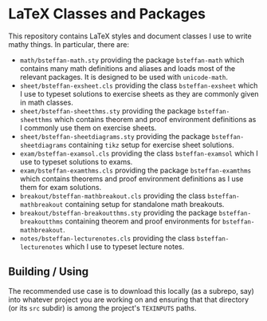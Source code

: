 # LaTeX Classes and Packages

This repository contains LaTeX styles and document classes I use to write mathy things. In particular, there are:
 - `math/bsteffan-math.sty` providing the package `bsteffan-math` which contains many math definitions and aliases and loads most of the relevant packages. It is designed to be used with `unicode-math`.
 - `sheet/bsteffan-exsheet.cls` providing the class `bsteffan-exsheet` which I use to typeset solutions to exercise sheets as they are commonly given in math classes.
 - `sheet/bsteffan-sheetthms.sty` providing the package `bsteffan-sheetthms` which contains theorem and proof environment definitions as I commonly use them on exercise sheets.
 - `sheet/bsteffan-sheetdiagrams.sty` providing the package `bsteffan-sheetdiagrams` containing `tikz` setup for exercise sheet solutions.
 - `exam/bsteffan-examsol.cls` providing the class `bsteffan-examsol` which I use to typeset solutions to exams.
 - `exam/bsteffan-examthms.cls` providing the package `bsteffan-examthms` which contains theorems and proof environment definitions as I use them for exam solutions.
 - `breakout/bsteffan-mathbreakout.cls` providing the class `bsteffan-mathbreakout` containing setup for standalone math breakouts.
 - `breakout/bsteffan-breakoutthms.sty` providing the package `bsteffan-breakoutthms` containing theorem and proof environments for `bsteffan-mathbreakout`.
 - `notes/bsteffan-lecturenotes.cls` providing the class `bsteffan-lecturenotes` which I use to typeset lecture notes.

## Building / Using
The recommended use case is to download this locally (as a subrepo, say) into whatever project you are working on and ensuring that that directory (or its `src` subdir) is among the project's `TEXINPUTS` paths.
